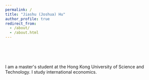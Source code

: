 ```yaml
---
permalink: /
title: "Jiashu (Joshua) Hu"
author_profile: true
redirect_from: 
  - /about/
  - /about.html
---
```

<br>
<br>
<br>

I am a master's student at the Hong Kong University of Science and Technology. I study international economics.

